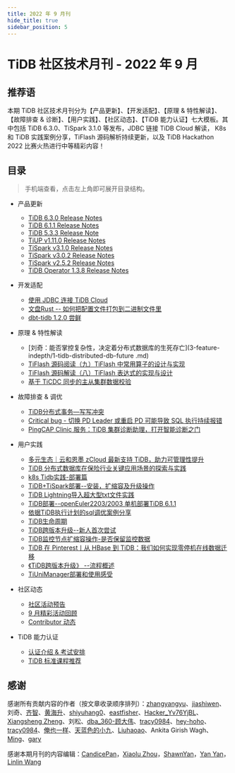 ```yaml
---
title: 2022 年 9 月刊
hide_title: true
sidebar_position: 5
---
```


# TiDB 社区技术月刊 - 2022 年 9 月

## 推荐语

本期 TiDB 社区技术月刊分为【产品更新】、【开发适配】、【原理 & 特性解读】、【故障排查 & 诊断】、【用户实践】、【社区动态】、【TiDB 能力认证】七大模板。其中包括 TiDB 6.3.0、TiSpark 3.1.0 等发布，JDBC 链接 TiDB Cloud 解读， K8s 和 TiDB 实践案例分享，TiFlash 源码解析持续更新，以及 TiDB Hackathon 2022 比赛火热进行中等精彩内容！

## 目录

> 手机端查看，点击左上角即可展开目录结构。

- 产品更新
  - [TiDB 6.3.0 Release Notes](1-update/1-tidb-6-3-0.md)
  - [TiDB 6.1.1 Release Notes](1-update/2-tidb-6-1-1.md)
  - [TiDB 5.3.3 Release Note](1-update/3-tidb-5-3-3.md)
  - [TiUP v1.11.0 Release Notes](1-update/4-tiup-1-11-0.md)
  - [TiSpark v3.1.0 Release Notes](1-update/5-tispark-3-1-0.md)
  - [TiSpark v3.0.2 Release Notes](1-update/6-tispark-3-0-2.md)
  - [TiSpark v2.5.2 Release Notes](1-update/7-tispark-2-5-2.md)
  - [TiDB Operator 1.3.8 Release Notes](1-update/8-tidb-operator-1-3-8.md)
- 开发适配
  - [使用 JDBC 连接 TiDB Cloud](2-development/1-tidb-cloud-jdbc.md)
  - [文盘Rust -- 如何把配置文件打包到二进制文件里](2-development/2-tidb-rust.md)
  - [dbt-tidb 1.2.0 尝鲜](2-development/3-bdt-tidb-1-2-0.md)
- 原理 & 特性解读
  - [刘奇：能否掌控复杂性，决定着分布式数据库的生死存亡](3-feature-indepth/1-tidb-distributed-db-future .md)
  - [TiFlash 源码阅读（九）TiFlash 中常用算子的设计与实现](3-feature-indepth/2-tiflash-design-implementation-of-operator.md)
  - [TiFlash 源码解读（八）TiFlash 表达式的实现与设计](3-feature-indepth/3-tiflash-expression-design.md)
  - [基于 TiCDC 同步的主从集群数据校验](3-feature-indepth/4-ticdc-data-validation.md)
- 故障排查 & 调优 
  - [TiDB分布式事务—写写冲突](4-trouble-shooting/1-tidb-write-write-conflict.md)
  - [Critical bug - 切换 PD Leader 或重启 PD 可能导致 SQL 执行持续报错](4-trouble-shooting/2-tidb-pd-leader-pd-sql.md)
  - [PingCAP Clinic 服务：TiDB 集群诊断助理，打开智能诊断之门](4-trouble-shooting/3-pingcap-clinic-tidb.md)
- 用户实践
  - [多元生态｜云和恩墨 zCloud 最新支持 TiDB，助力可管理性提升](5-usercase/1-zcloud-tidb.md)
  - [TiDB 分布式数据库在保险行业关键应用场景的探索与实践](5-usercase/2-tidb-insurance-industry.md)
  - [k8s Tidb实践-部署篇](5-usercase/3-k8s-tidb-deploy.md)
  - [TiDB+TiSpark部署--安装，扩缩容及升级操作](5-usercase/4-tidb-tispark-deploy.md)
  - [TiDB Lightning导入超大型txt文件实践](5-usercase/5-tidb-lighting-txt.md)
  - [TiDB部署--openEuler2203/2003 单机部署TiDB 6.1.1](5-usercase/6-tidb-open-euler-2203-2003.md)
  - [依据TiDB执行计划的sql调优案例分享](5-usercase/7-tidb-sql-adjust-optimize.md)
  - [TiDB生命周期](5-usercase/8-tidb-lifecycle.md)
  - [TiDB跨版本升级--新人首次尝试](5-usercase/9-tidb-cross-version-upgrade.md)
  - [TiDB监控节点扩缩容操作-是否保留监控数据](5-usercase/10-tidb-enlarge-shrinks-capacity.md)
  - [TiDB 在 Pinterest丨从 HBase 到 TiDB：我们如何实现零停机在线数据迁移](5-usercase/11-tidb-pinterest.md)
  - [《TiDB跨版本升级》 --流程概述](5-usercase/12-tidb-upgrade.md)
  - [TiUniManager部署和使用感受](5-usercase/13-tiunimanager-deploy.md)

- 社区动态
  - [社区活动预告](6-community-news/1-upcoming-events.md)
  - [9 月精彩活动回顾](6-community-news/2-event-summary.md)
  - [Contributor 动态](6-community-news/4-contributors.md)
- TiDB 能力认证
  - [认证介绍 & 考试安排](7-tidb-certification/1-pcta-pctp.md)
  - [TiDB 标准课程推荐](7-tidb-certification/2-tidb-course.md)

## 感谢

感谢所有贡献内容的作者（按文章收录顺序排列）：[zhangyangyu](https://tidb.net/u/zhangyangyu/answer)、[jiashiwen](https://tidb.net/u/jiashiwen/answer)、刘奇、[齐智](https://github.com/littlefall)、[黄海升](https://github.com/SeaRise)、[shiyuhang0](https://tidb.net/u/shiyuhang0/answer)、[eastfisher](https://tidb.net/u/eastfisher/answer)、[Hacker_Yv76YjBL](https://tidb.net/u/Hacker_Yv76YjBL/answer)、[Xiangsheng Zheng](https://github.com/HunDunDM)、刘松、[dba_360-顾大伟](https://tidb.net/u/dba_360-顾大伟/answer)、[tracy0984](https://tidb.net/u/tracy0984/answer)、[hey-hoho](https://tidb.net/u/hey-hoho/answer)、[tracy0984](https://tidb.net/u/tracy0984/answer)、[俺也一样](https://tidb.net/u/俺也一样/answer)、[天蓝色的小九](https://tidb.net/u/天蓝色的小九/answer)、[Liuhaoao](https://tidb.net/u/Liuhaoao/answer)、Ankita Girish Wagh、[Ming](https://tidb.net/u/Ming/answer)、[gary](https://tidb.net/u/gary/answer)

感谢本期月刊的内容编辑：[CandicePan](https://github.com/Candicepan)，[Xiaolu Zhou](https://github.com/luzizhuo)，[ShawnYan](https://tidb.net/u/ShawnYan/post/all)，[Yan Yan](https://tidb.net/u/YY-ha/answer)，[Linlin Wang](https://github.com/Soline324)